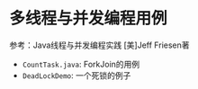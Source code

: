 # 多线程与并发编程用例

参考：Java线程与并发编程实践 [美]Jeff Friesen著

- `CountTask.java`: ForkJoin的用例
- `DeadLockDemo`: 一个死锁的例子